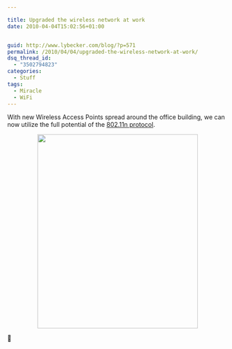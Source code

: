 ```yaml
---

title: Upgraded the wireless network at work
date: 2010-04-04T15:02:56+01:00


guid: http://www.lybecker.com/blog/?p=571
permalink: /2010/04/04/upgraded-the-wireless-network-at-work/
dsq_thread_id:
  - "3502794823"
categories:
  - Stuff
tags:
  - Miracle
  - WiFi
---
```

With new Wireless Access Points spread around the office building, we can now utilize the full potential of the [802.11n protocol](http://en.wikipedia.org/wiki/IEEE_802.11#802.11n "IEEE 802.11 on Wikipedia").

<p style="text-align: center;">
  <img loading="lazy" class="size-full wp-image-573 aligncenter" title="FastWireless" src="http://www.lybecker.com/blog/wp-content/uploads/FastWireless1.png" alt="" width="367" height="443" />
</p>

<p style="text-align: left;">
  🙂
</p>
